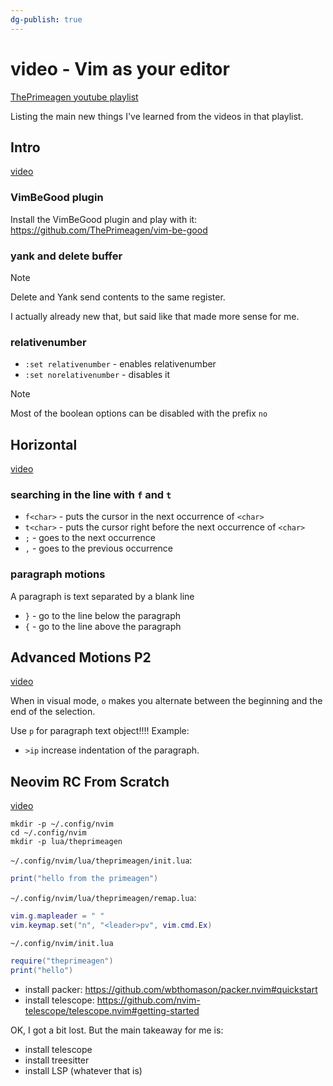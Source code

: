 ```yaml
---
dg-publish: true
---
```

# video - Vim as your editor

[ThePrimeagen youtube playlist](https://youtube.com/playlist?list=PLm323Lc7iSW_wuxqmKx_xxNtJC_hJbQ7R)

Listing the main new things I've learned from the videos in that playlist.

## Intro

[video](https://youtu.be/X6AR2RMB5tE)

### VimBeGood plugin

Install the VimBeGood plugin and play with it: <https://github.com/ThePrimeagen/vim-be-good>


### yank and delete buffer

> [!note]
> Delete and Yank send contents to the same register. 

I actually already new that, but said like that made more sense for me.


### relativenumber

- `:set relativenumber` -  enables relativenumber
- `:set norelativenumber` - disables it

> [!note]
> Most of the boolean options can be disabled with the prefix `no`


## Horizontal

[video](https://youtu.be/5JGVtttuDQA)

### searching in the line with `f` and `t`

- `f<char>` - puts the cursor in the next occurrence of `<char>`
- `t<char>` - puts the cursor right before the next occurrence of `<char>`
- `;` - goes to the next occurrence
- `,` - goes to the previous occurrence


### paragraph motions

A paragraph is text separated by a blank line

- `}` - go to the line below the paragraph
- `{` - go to the line above the paragraph


## Advanced Motions P2

[video](https://youtu.be/uL9oOZStezw)

When in visual mode, `o` makes you alternate between the beginning and the end of the selection.

Use `p` for paragraph text object!!!! Example:

- `>ip` increase indentation of the paragraph.


## Neovim RC From Scratch

[video](https://youtu.be/w7i4amO_zaE)

```shell
mkdir -p ~/.config/nvim
cd ~/.config/nvim
mkdir -p lua/theprimeagen
```

`~/.config/nvim/lua/theprimeagen/init.lua`:
```lua
print("hello from the primeagen")
```

`~/.config/nvim/lua/theprimeagen/remap.lua`:
```lua
vim.g.mapleader = " "
vim.keymap.set("n", "<leader>pv", vim.cmd.Ex)
```


`~/.config/nvim/init.lua`
```lua
require("theprimeagen")
print("hello")
```

- install packer: <https://github.com/wbthomason/packer.nvim#quickstart>
- install telescope: <https://github.com/nvim-telescope/telescope.nvim#getting-started>

OK, I got a bit lost. But the main takeaway for me is:

- install telescope
- install treesitter
- install LSP (whatever that is)

